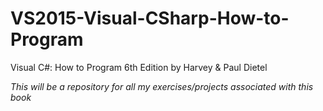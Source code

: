 # VS2015-Visual-CSharp-How-to-Program
Visual C#: How to Program 6th Edition by Harvey &amp; Paul Dietel

*This will be a repository for all my exercises/projects associated with this book*
